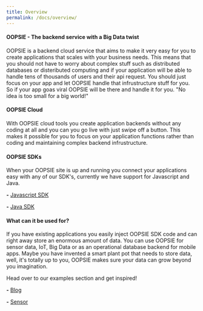 ```yaml
---
title: Overview
permalink: /docs/overview/
---
```


#### OOPSIE - The backend service with a Big Data twist

OOPSIE is a backend cloud service that aims to make it very easy for you to create applications that scales with your business needs. This means that you should not have to worry about complex stuff such as distributed databases or disteributed computing and if your application will be able to handle tens of thousands of users and their api request. You should just focus on your app and let OOPSIE handle that infrustructure stuff for you. So if your app goas viral OOPSIE will be there and handle it for you. "No idea is too small for a big world!"

#### OOPSIE Cloud
With OOPSIE cloud tools you create application backends without any coding at all and you can you go live with just swipe off a button. This makes it possible for you to focus on your application functions rather than coding and maintaining complex backend infrustructure.

#### OOPSIE SDKs
When your OOPSIE site is up and running you connect your applications easy with any of our SDK's, currently we have support for Javascript and Java.

**-** [Javascript SDK](/docs/javascript-sdk)

**-** [Java SDK](/docs/java-sdk)

#### What can it be used for?
If you have existing applications you easily inject OOPSIE SDK code and can right away store an enormous amount of data. You can use OOPSIE for sensor data, IoT, Big Data or as an operational database backend for mobile apps. Maybe you have invented a smart plant pot that needs to store data, well, it's totally up to you, OOPSIE makes sure your data can grow beyond you imagination.

Head over to our examples section and get inspired!

**-** [Blog](/docs/blog)

**-** [Sensor](/docs/sensor)
